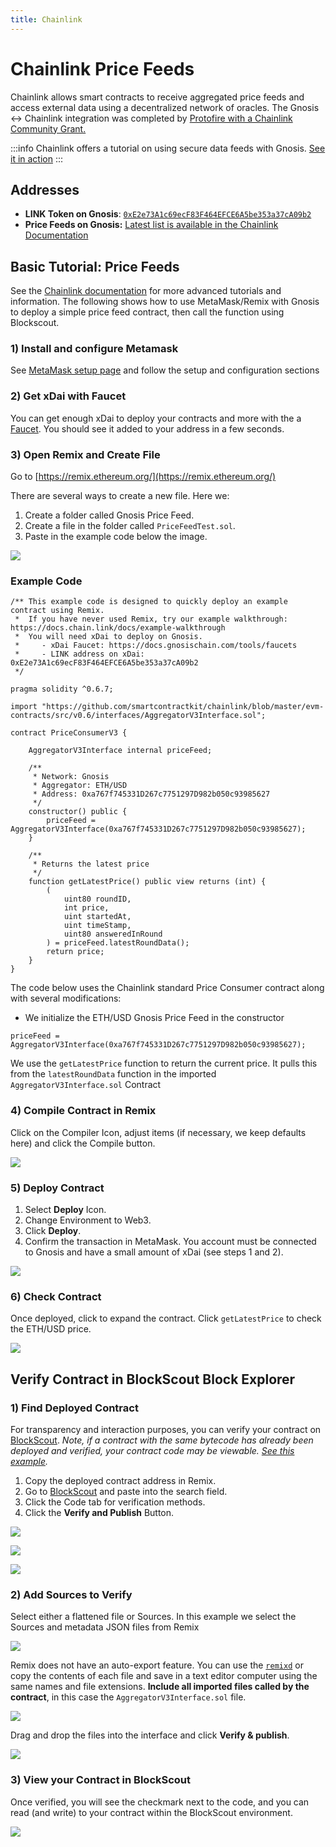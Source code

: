 ```yaml
---
title: Chainlink
---
```


# Chainlink Price Feeds

Chainlink allows smart contracts to receive aggregated price feeds and access external data using a decentralized network of oracles. The Gnosis <-> Chainlink integration was completed by [Protofire with a Chainlink Community Grant.](https://blog.chain.link/protofire-receives-a-chainlink-community-grant-for-an-integration-with-xdai/)

:::info
Chainlink offers a tutorial on using secure data feeds with Gnosis. [See it in action](https://blog.chain.link/build-a-dapp-on-xdai-chain-with-secure-data-feeds/)
:::

## Addresses

* **LINK Token on Gnosis**: [`0xE2e73A1c69ecF83F464EFCE6A5be353a37cA09b2`](https://blockscout.com/xdai/mainnet/address/0xE2e73A1c69ecF83F464EFCE6A5be353a37cA09b2)
* **Price Feeds on Gnosis:** [Latest list is available in the Chainlink Documentation](https://docs.chain.link/docs/data-feeds-gnosis-chain/#Gnosis%20Chain%20Mainnet)


## Basic Tutorial: Price Feeds

See the [Chainlink documentation](https://docs.chain.link/docs/getting-started) for more advanced tutorials and information. The following shows how to use MetaMask/Remix with Gnosis to deploy a simple price feed contract, then call the function using Blockscout.

### 1) Install and configure Metamask

See [MetaMask setup page](/tools/wallets/metamask) and follow the setup and configuration sections

### 2) Get xDai with Faucet

You can get enough xDai to deploy your contracts and more with the a [Faucet](/tools/faucets). You should see it added to your address in a few seconds.

### 3) Open Remix and Create File

Go to [https://remix.ethereum.org/](https://remix.ethereum.org/)

There are several ways to create a new file. Here we:

1. Create a folder called Gnosis Price Feed.
2. Create a file in the folder called `PriceFeedTest.sol`.
3. Paste in the example code below the image.

![](</img/tools/chainlink/chain1.png>)

### Example Code

```solidity
/** This example code is designed to quickly deploy an example contract using Remix.
 *  If you have never used Remix, try our example walkthrough: https://docs.chain.link/docs/example-walkthrough
 *  You will need xDai to deploy on Gnosis.
 *     - xDai Faucet: https://docs.gnosischain.com/tools/faucets
 *     - LINK address on xDai: 0xE2e73A1c69ecF83F464EFCE6A5be353a37cA09b2
 */

pragma solidity ^0.6.7;

import "https://github.com/smartcontractkit/chainlink/blob/master/evm-contracts/src/v0.6/interfaces/AggregatorV3Interface.sol";

contract PriceConsumerV3 {

    AggregatorV3Interface internal priceFeed;

    /**
     * Network: Gnosis
     * Aggregator: ETH/USD
     * Address: 0xa767f745331D267c7751297D982b050c93985627
     */
    constructor() public {
        priceFeed = AggregatorV3Interface(0xa767f745331D267c7751297D982b050c93985627);
    }

    /**
     * Returns the latest price
     */
    function getLatestPrice() public view returns (int) {
        (
            uint80 roundID, 
            int price,
            uint startedAt,
            uint timeStamp,
            uint80 answeredInRound
        ) = priceFeed.latestRoundData();
        return price;
    }
}
```

The code below uses the Chainlink standard Price Consumer contract along with several modifications:

* We initialize the ETH/USD Gnosis Price Feed in the constructor

```solidity
priceFeed = AggregatorV3Interface(0xa767f745331D267c7751297D982b050c93985627);
```

We use the `getLatestPrice` function to return the current price. It pulls this from the `latestRoundData` function in the imported `AggregatorV3Interface.sol` Contract

### 4) Compile Contract in Remix

Click on the Compiler Icon, adjust items (if necessary, we keep defaults here) and click the Compile button.

![](</img/tools/chainlink/chain2.png>)

### 5) Deploy Contract

1. Select **Deploy** Icon.
2. Change Environment to Web3.
3. Click **Deploy**.
4. Confirm the transaction in MetaMask. You account must be connected to Gnosis and have a small amount of xDai (see steps 1 and 2).

![](</img/tools/chainlink/chain3.png>)

### 6) Check Contract

Once deployed, click to expand the contract. Click `getLatestPrice` to check the ETH/USD price.

![](/img/tools/chainlink/chainlin-4.png)

## Verify Contract in BlockScout Block Explorer

### 1) Find Deployed Contract

For transparency and interaction purposes, you can verify your contract on [BlockScout](https://blockscout.com/xdai/mainnet/). _Note, if a contract with the same bytecode has already been deployed and verified, your contract code may be viewable._ [_See this example_](https://blockscout.com/xdai/mainnet/address/0x681ef0446AA72723256f1De4d1BE7Dd9bb7F84Cf/contracts)_._

1. Copy the deployed contract address in Remix.
2. Go to [BlockScout](https://blockscout.com/xdai/mainnet/) and paste into the search field.
3. Click the Code tab for verification methods.
4. Click the **Verify and Publish** Button.

![](/img/tools/chainlink/chain5.png)

![](/img/tools/chainlink/chain6.png)

![](/img/tools/chainlink/chain7.png)

### 2) Add Sources to Verify

Select either a flattened file or Sources. In this example we select the Sources and metadata JSON files from Remix

![](/img/tools/chainlink/chain8.png)

Remix does not have an auto-export feature. You can use the [`remixd`](https://ethereum.stackexchange.com/questions/60115/how-to-save-solidity-remix-ethereum-file-in-local-disk-with-sol-extensionhow-to) or copy the contents of each file and save in a text editor computer using the same names and file extensions. **Include all imported files called by the contract**, in this case the `AggregatorV3Interface.sol` file.

![](/img/tools/chainlink/chain9.png)

Drag and drop the files into the interface and click **Verify & publish**.

![](/img/tools/chainlink/chain10.png)

### 3) View your Contract in BlockScout

Once verified, you will see the checkmark next to the code, and you can read (and write) to your contract within the BlockScout environment.

![](/img/tools/chainlink/chain11.png)